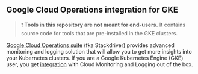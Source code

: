 ## Google Cloud Operations integration for GKE

> :exclamation: **Tools in this repository are not meant for 
> end-users.**
> It contains source code for tools that are pre-installed in 
> the GKE clusters.

[Google Cloud Operations suite][cloudOperationsSite] (fka Stackdriver) provides advanced 
monitoring and logging solution that will allow you to get more
insights into your Kubernetes clusters. If you are a Google
Kubernetes Engine (GKE) user, you get [integration][k8sMonitoring]
with Cloud Monitoring and Logging out of the box.

[k8sMonitoring]: https://cloud.google.com/kubernetes-engine-monitoring
[cloudOperationsSite]: https://cloud.google.com/products/operations 
